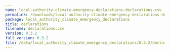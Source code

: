 ```yaml
---
name: local-authority-climate-emergency-declarations-declarations-csv
permalink: /downloads/local-authority-climate-emergency-declarations-declarations-csv/0_3_2
package: local_authority_climate_emergency_declarations
title: declarations
filename: declarations.csv
version: 0.3.2
full_version: 0.3.2
file: /data/local_authority_climate_emergency_declarations/0.3.2/declarations.csv
---
```

